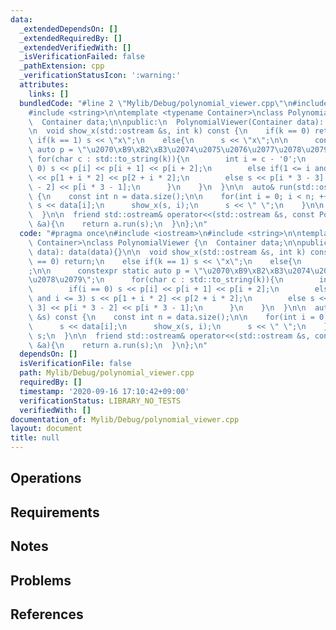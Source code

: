 ```yaml
---
data:
  _extendedDependsOn: []
  _extendedRequiredBy: []
  _extendedVerifiedWith: []
  _isVerificationFailed: false
  _pathExtension: cpp
  _verificationStatusIcon: ':warning:'
  attributes:
    links: []
  bundledCode: "#line 2 \"Mylib/Debug/polynomial_viewer.cpp\"\n#include <iostream>\n\
    #include <string>\n\ntemplate <typename Container>\nclass PolynomialViewer {\n\
    \  Container data;\n\npublic:\n  PolynomialViewer(Container data): data(data){}\n\
    \n  void show_x(std::ostream &s, int k) const {\n    if(k == 0) return;\n    else\
    \ if(k == 1) s << \"x\";\n    else{\n      s << \"x\";\n\n      constexpr static\
    \ auto p = \"\u2070\xB9\xB2\xB3\u2074\u2075\u2076\u2077\u2078\u2079\";\n     \
    \ for(char c : std::to_string(k)){\n        int i = c - '0';\n        if(i ==\
    \ 0) s << p[i] << p[i + 1] << p[i + 2];\n        else if(1 <= i and i <= 3) s\
    \ << p[1 + i * 2] << p[2 + i * 2];\n        else s << p[i * 3 - 3] << p[i * 3\
    \ - 2] << p[i * 3 - 1];\n      }\n    }\n  }\n\n  auto& run(std::ostream &s) const\
    \ {\n    const int n = data.size();\n\n    for(int i = 0; i < n; ++i){\n     \
    \ s << data[i];\n      show_x(s, i);\n      s << \" \";\n    }\n\n    return s;\n\
    \  }\n\n  friend std::ostream& operator<<(std::ostream &s, const PolynomialViewer\
    \ &a){\n    return a.run(s);\n  }\n};\n"
  code: "#pragma once\n#include <iostream>\n#include <string>\n\ntemplate <typename\
    \ Container>\nclass PolynomialViewer {\n  Container data;\n\npublic:\n  PolynomialViewer(Container\
    \ data): data(data){}\n\n  void show_x(std::ostream &s, int k) const {\n    if(k\
    \ == 0) return;\n    else if(k == 1) s << \"x\";\n    else{\n      s << \"x\"\
    ;\n\n      constexpr static auto p = \"\u2070\xB9\xB2\xB3\u2074\u2075\u2076\u2077\
    \u2078\u2079\";\n      for(char c : std::to_string(k)){\n        int i = c - '0';\n\
    \        if(i == 0) s << p[i] << p[i + 1] << p[i + 2];\n        else if(1 <= i\
    \ and i <= 3) s << p[1 + i * 2] << p[2 + i * 2];\n        else s << p[i * 3 -\
    \ 3] << p[i * 3 - 2] << p[i * 3 - 1];\n      }\n    }\n  }\n\n  auto& run(std::ostream\
    \ &s) const {\n    const int n = data.size();\n\n    for(int i = 0; i < n; ++i){\n\
    \      s << data[i];\n      show_x(s, i);\n      s << \" \";\n    }\n\n    return\
    \ s;\n  }\n\n  friend std::ostream& operator<<(std::ostream &s, const PolynomialViewer\
    \ &a){\n    return a.run(s);\n  }\n};\n"
  dependsOn: []
  isVerificationFile: false
  path: Mylib/Debug/polynomial_viewer.cpp
  requiredBy: []
  timestamp: '2020-09-16 17:10:42+09:00'
  verificationStatus: LIBRARY_NO_TESTS
  verifiedWith: []
documentation_of: Mylib/Debug/polynomial_viewer.cpp
layout: document
title: null
---
```


## Operations

## Requirements

## Notes

## Problems

## References
